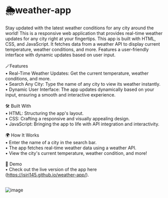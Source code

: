 # 🌦️weather-app
Stay updated with the latest weather conditions for any city around the world!
This is a responsive web application that provides real-time weather updates for any city right at your fingertips.
This app is built with HTML, CSS, and JavaScript. It fetches data from a weather API to display current temperature, weather conditions, and more. Features a user-friendly interface with dynamic updates based on user input.<br><br>
🪄Features<br>
• Real-Time Weather Updates: Get the current temperature, weather conditions, and more.<br>
• Search Any City: Type the name of any city to view its weather instantly.<br>
• Dynamic User Interface: The app updates dynamically based on your input, ensuring a smooth and interactive experience.<br><br>
🛠️ Built With<br>
• HTML: Structuring the app's layout.<br>
• CSS: Crafting a responsive and visually appealing design.<br>
• JavaScript: Bringing the app to life with API integration and interactivity.<br><br>
🌍 How It Works<br>
• Enter the name of a city in the search bar.<br>
• The app fetches real-time weather data using a weather API.<br>
• View the city's current temperature, weather condition, and more!<br><br>
🔗 Demo<br>
• Check out the live version of the app here (https://isiri145.github.io/weather-app/).<br><br>


![image](https://github.com/user-attachments/assets/b07a43d4-2797-450a-8b5a-87dc087511d4)

